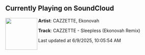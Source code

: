 ## Currently Playing on SoundCloud

[<img align="left" width="100" src="https://i1.sndcdn.com/artworks-Z8AJWd6tdWiRsa1B-qOLe6Q-t500x500.png">](https://soundcloud.com/ekonovah/3f27de9d-c40a-4752-8eaa-325908a1ff10?in=saxurn/sets/dot-matrix/)

**Artist**: CAZZETTE, Ekonovah 

**Track**: CAZZETTE - Sleepless (Ekonovah Remix)

Last updated at 6/9/2025, 10:05:54 AM
